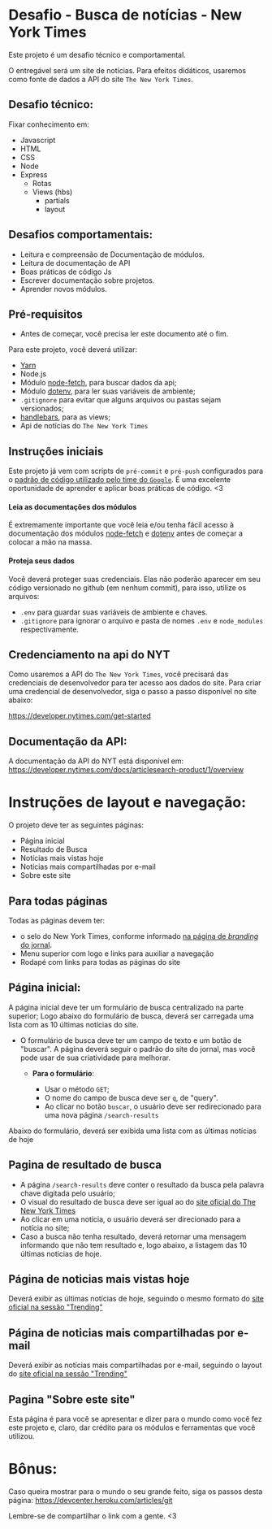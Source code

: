 # Desafio - Busca de notícias - New York Times

Este projeto é um desafio técnico e comportamental.

O entregável será um site de notícias. Para efeitos didáticos, usaremos como fonte de dados a API do site `The New York Times`.


## Desafio técnico:

  Fixar conhecimento em:

 * Javascript
 * HTML
 * CSS
 * Node
 * Express
    * Rotas
    * Views (hbs)
        * partials
        * layout

## Desafios comportamentais:

  * Leitura e compreensão de Documentação de módulos.
  * Leitura de documentação de API
  * Boas práticas de código Js
  * Escrever documentação sobre projetos.
  * Aprender novos módulos.


## Pré-requisitos

- Antes de começar, você precisa ler este documento até o fim.

Para este projeto, você deverá utilizar:

- [Yarn](https://yarnpkg.com/lang/en/)
- Node.js
- Módulo [node-fetch](https://www.npmjs.com/package/node-fetch), para buscar dados da api;
- Módulo [dotenv](https://www.npmjs.com/package/dotenv), para ler suas variáveis de ambiente;
- `.gitignore` para evitar que alguns arquivos ou pastas sejam versionados; 
- [handlebars](https://handlebarsjs.com/), para as views;
- Api de notícias do `The New York Times`

## Instruções iniciais

Este projeto já vem com scripts de `pré-commit` e `pré-push` configurados para o [padrão de código utilizado pelo time do `Google`](https://google.github.io/styleguide/javascriptguide.xml). É uma excelente oportunidade de aprender e aplicar boas práticas de código. <3

#### Leia as documentações dos módulos

É extremamente importante que você leia e/ou tenha fácil acesso à documentação dos módulos  [node-fetch](https://www.npmjs.com/package/node-fetch) e [dotenv](https://www.npmjs.com/package/dotenv) antes de começar a colocar a mão na massa.

#### Proteja seus dados

Você deverá proteger suas credenciais. Elas não poderão aparecer em seu código versionado no github (em nenhum commit), para isso, utilize os arquivos:

- `.env` para guardar suas variáveis de ambiente e chaves.
- `.gitignore` para ignorar o arquivo e pasta de nomes `.env` e `node_modules` respectivamente.

## Credenciamento na api do NYT

Como usaremos a API do `The New York Times`, você precisará das credenciais de desenvolvedor para ter acesso aos dados do site. Para criar uma credencial de desenvolvedor, siga o passo a passo disponível no site abaixo:

https://developer.nytimes.com/get-started

## Documentação da API:
A documentação da API do NYT está disponível em:
https://developer.nytimes.com/docs/articlesearch-product/1/overview


# Instruções de layout e navegação:

O projeto deve ter as seguintes páginas:
 * Página inicial
 * Resultado de Busca
 * Notícias mais vistas hoje
 * Notícias mais compartilhadas por e-mail
 * Sobre este site

## Para todas páginas

Todas as páginas devem ter:
  - o selo do New York Times, conforme informado [na página de *branding* do jornal](https://developer.nytimes.com/branding).
  - Menu superior com logo e links para auxiliar a navegação
  - Rodapé com links para todas as páginas do site


## Página inicial:

A página inicial deve ter um formulário de busca centralizado na parte superior;
Logo abaixo do formulário de busca, deverá ser carregada uma lista com as 10 últimas notícias do site.

* O formulário de busca deve ter um campo de texto e um botão de "buscar". A página deverá seguir o padrão do site do jornal, mas você pode usar de sua criatividade para melhorar.
  * **Para o formulário**:

    - Usar o método `GET`;
    - O nome do campo de busca deve ser `q`, de "query".
    - Ao clicar no botão `buscar`, o usuário deve ser redirecionado para uma nova página `/search-results`

Abaixo do formulário, deverá ser exibida uma lista com as últimas notícias de hoje

## Pagina de resultado de busca

  - A página `/search-results` deve conter o resultado da busca pela palavra chave digitada pelo usuário;
  - O visual do resultado de busca deve ser igual ao do [site oficial do The New York Times](https://www.nytimes.com/search?dropmab=true&query=brazil&sort=best)
  - Ao clicar em uma notícia, o usuário deverá ser direcionado para a notícia no site;
  - Caso a busca não tenha resultado, deverá retornar uma mensagem informando que não tem resultado e, logo abaixo, a listagem das 10 últimas noticias de hoje.

## Página de noticias mais vistas hoje

Deverá exibir as últimas notícias de hoje, seguindo o mesmo formato do [site oficial na sessão "Trending"](https://www.nytimes.com/trending/)


## Página de noticias mais compartilhadas por e-mail

Deverá exibir as notícias mais compartilhadas por e-mail, seguindo o layout do [site oficial na sessão "Trending"](https://www.nytimes.com/trending/)

## Pagina "Sobre este site"

Esta página é para você se apresentar e dizer para o mundo como você fez este projeto e, claro, dar crédito para os módulos e ferramentas que você utilizou.


# Bônus:

Caso queira mostrar para o mundo o seu grande feito, siga os passos desta página:
https://devcenter.heroku.com/articles/git

Lembre-se de compartilhar o link com a gente. <3


